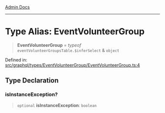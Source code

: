 [Admin Docs](/)

***

# Type Alias: EventVolunteerGroup

> **EventVolunteerGroup** = *typeof* `eventVolunteerGroupsTable.$inferSelect` & `object`

Defined in: [src/graphql/types/EventVolunteerGroup/EventVolunteerGroup.ts:4](https://github.com/Sourya07/talawa-api/blob/583d62db9438de398bb9012a4a2617e2cb268b08/src/graphql/types/EventVolunteerGroup/EventVolunteerGroup.ts#L4)

## Type Declaration

### isInstanceException?

> `optional` **isInstanceException**: `boolean`
